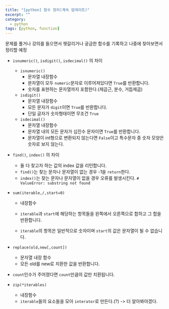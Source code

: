 ```yaml
---
title: "[python] 함수 정리(계속 업데이트)"
excerpt: ""
category:
  - python
tags: [python, function]
---
```


문제를 풀거나 강의를 들으면서 헷갈리거나 궁금한 함수를 기록하고 나중에 찾아보면서 정리할 예정

- `isnumeric()`, `isdigit()`, `isdecimal()` 의 차이

  - `isnumeric()`
    - 문자열 내장함수
    - 문자열이 모두 `numeric`문자로 이루어져있다면 `True`를 반환합니다.
    - 숫자를 표현하는 문자열까지 포함한다.(제곱근, 분수, 거듭제곱)
  - `isdigit()`
    - 문자열 내장함수
    - 모든 문자가 `digit`이면 `True`를 반환합니다.
    - 단일 글자가 숫자형태이면 무조건 `True`
  - `isdecimal()`
    - 문자열 내장함수
    - 문자열 내의 모든 문자가 십진수 문자이면 `True`를 반환합니다.
    - 문자열이 int형으로 변환되지 않는다면 `False`이고 특수문자 중 숫자 모양은 숫자로 보지 않는다.

- `find()`, `index()` 의 차이

  - 둘 다 찾고자 하는 값의 index 값을 리턴합니다.
  - `find()`는 찾는 문자나 문자열이 없는 경우 -1을 `return`한다.
  - `index()`는 찾는 문자나 문자열이 없을 경우 오류를 발생시킨다.
    `# ValueError: substring not found`

- `sum(iterable,/,start=0)`

  - 내장함수

  - `iterable`과 `start`에 해당하는 항목들을 왼쪽에서 오른쪽으로 합하고 그 합을 반환합니다.
  - `iterable`의 항목은 일반적으로 숫자이며 `start`의 값은 문자열이 될 수 없습니다.

- `replace(old,new[,count])`

  - 문자열 내장 함수
  - 모든 old를 new로 치환한 값을 반환합니다.
- `count`인수가 주어졌다면 `count`만큼의 값만 치환됩니다.
- `zip(*iterables)`

  - 내장함수
  - `iterable`들의 요소들을 모아 `interator`로 만든다.(?) -> 더 알아봐야겠다.

